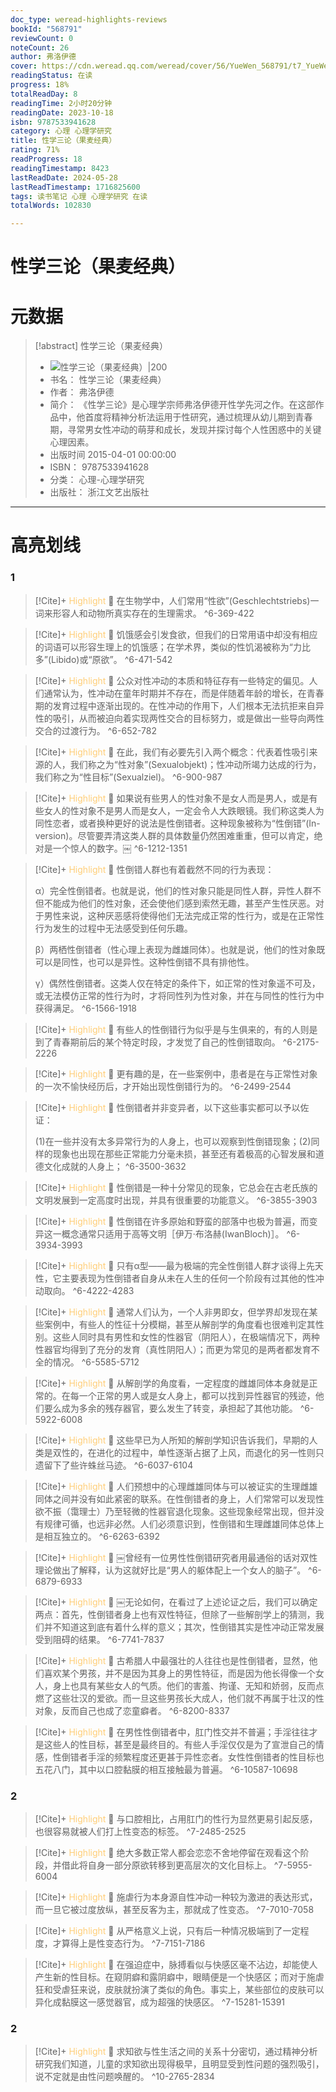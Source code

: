 ```yaml
---
doc_type: weread-highlights-reviews
bookId: "568791"
reviewCount: 0
noteCount: 26
author: 弗洛伊德
cover: https://cdn.weread.qq.com/weread/cover/56/YueWen_568791/t7_YueWen_568791.jpg
readingStatus: 在读
progress: 18%
totalReadDay: 8
readingTime: 2小时20分钟
readingDate: 2023-10-18
isbn: 9787533941628
category: 心理 心理学研究
title: 性学三论（果麦经典）
rating: 71%
readProgress: 18
readingTimestamp: 8423
lastReadDate: 2024-05-28
lastReadTimestamp: 1716825600
tags: 读书笔记 心理 心理学研究 在读
totalWords: 102830

---
```


# 性学三论（果麦经典）

# 元数据
> [!abstract] 性学三论（果麦经典）
> - ![ 性学三论（果麦经典）|200](https://cdn.weread.qq.com/weread/cover/56/YueWen_568791/t7_YueWen_568791.jpg)
> - 书名： 性学三论（果麦经典）
> - 作者： 弗洛伊德
> - 简介： 《性学三论》是心理学宗师弗洛伊德开性学先河之作。在这部作品中，他首度将精神分析法运用于性研究，通过梳理从幼儿期到青春期，寻常男女性冲动的萌芽和成长，发现并探讨每个人性困惑中的关键心理因素。
> - 出版时间 2015-04-01 00:00:00
> - ISBN： 9787533941628
> - 分类： 心理-心理学研究
> - 出版社： 浙江文艺出版社



---

# 高亮划线

### 1

> [!Cite]+ <span style="color: #ffce78;">Highlight</span>
> 📌 在生物学中，人们常用“性欲”(Geschlechtstriebs)一词来形容人和动物所真实存在的生理需求。
> ^6-369-422

> [!Cite]+ <span style="color: #ffce78;">Highlight</span>
> 📌 饥饿感会引发食欲，但我们的日常用语中却没有相应的词语可以形容生理上的饥饿感；在学术界，类似的性饥渴被称为“力比多”(Libido)或“原欲”。
> ^6-471-542

> [!Cite]+ <span style="color: #ffce78;">Highlight</span>
> 📌 公众对性冲动的本质和特征存有一些特定的偏见。人们通常认为，性冲动在童年时期并不存在，而是伴随着年龄的增长，在青春期的发育过程中逐渐出现的。在性冲动的作用下，人们根本无法抗拒来自异性的吸引，从而被迫向着实现两性交合的目标努力，或是做出一些导向两性交合的过渡行为。
> ^6-652-782

> [!Cite]+ <span style="color: #ffce78;">Highlight</span>
> 📌 在此，我们有必要先引入两个概念：代表着性吸引来源的人，我们称之为“性对象”(Sexualobjekt)；性冲动所竭力达成的行为，我们称之为“性目标”(Sexualziel)。
> ^6-900-987

> [!Cite]+ <span style="color: #ffce78;">Highlight</span>
> 📌 如果说有些男人的性对象不是女人而是男人，或是有些女人的性对象不是男人而是女人，一定会令人大跌眼镜。我们称这类人为同性恋者，或者换种更好的说法是性倒错者。这种现象被称为“性倒错”(In-version)。尽管要弄清这类人群的具体数量仍然困难重重，但可以肯定，绝对是一个惊人的数字。￼
> ^6-1212-1351

> [!Cite]+ <span style="color: #ffce78;">Highlight</span>
> 📌 性倒错人群也有着截然不同的行为表现：
>
>α）完全性倒错者。也就是说，他们的性对象只能是同性人群，异性人群不但不能成为他们的性对象，还会使他们感到索然无趣，甚至产生性厌恶。对于男性来说，这种厌恶感将使得他们无法完成正常的性行为，或是在正常性行为发生的过程中无法感受到任何乐趣。
>
>β）两栖性倒错者（性心理上表现为雌雄同体）。也就是说，他们的性对象既可以是同性，也可以是异性。这种性倒错不具有排他性。
>
>γ）偶然性倒错者。这类人仅在特定的条件下，如正常的性对象遥不可及，或无法模仿正常的性行为时，才将同性列为性对象，并在与同性的性行为中获得满足。
> ^6-1566-1918

> [!Cite]+ <span style="color: #ffce78;">Highlight</span>
> 📌 有些人的性倒错行为似乎是与生俱来的，有的人则是到了青春期前后的某个特定时段，才发觉了自己的性倒错取向。
> ^6-2175-2226

> [!Cite]+ <span style="color: #ffce78;">Highlight</span>
> 📌 更有趣的是，在一些案例中，患者是在与正常性对象的一次不愉快经历后，才开始出现性倒错行为的。
> ^6-2499-2544

> [!Cite]+ <span style="color: #ffce78;">Highlight</span>
> 📌 性倒错者并非变异者，以下这些事实都可以予以佐证：
>
>(1)在一些并没有太多异常行为的人身上，也可以观察到性倒错现象；(2)同样的现象也出现在那些正常能力分毫未损，甚至还有着极高的心智发展和道德文化成就的人身上；
> ^6-3500-3632

> [!Cite]+ <span style="color: #ffce78;">Highlight</span>
> 📌 性倒错是一种十分常见的现象，它总会在古老氏族的文明发展到一定高度时出现，并具有很重要的功能意义。
> ^6-3855-3903

> [!Cite]+ <span style="color: #ffce78;">Highlight</span>
> 📌 性倒错在许多原始和野蛮的部落中也极为普遍，而变异这一概念通常只适用于高等文明［伊万·布洛赫(IwanBloch)］。
> ^6-3934-3993

> [!Cite]+ <span style="color: #ffce78;">Highlight</span>
> 📌 只有α型——最为极端的完全性倒错人群才谈得上先天性，它主要表现为性倒错者自身从未在人生的任何一个阶段有过其他的性冲动取向。
> ^6-4222-4283

> [!Cite]+ <span style="color: #ffce78;">Highlight</span>
> 📌 通常人们认为，一个人非男即女，但学界却发现在某些案例中，有些人的性征十分模糊，甚至从解剖学的角度看也很难判定其性别。这些人同时具有男性和女性的性器官（阴阳人），在极端情况下，两种性器官均得到了充分的发育（真性阴阳人）；而更为常见的是两者都发育不全的情况。
> ^6-5585-5712

> [!Cite]+ <span style="color: #ffce78;">Highlight</span>
> 📌 从解剖学的角度看，一定程度的雌雄同体本身就是正常的。在每一个正常的男人或是女人身上，都可以找到异性器官的残迹，他们要么成为多余的残存器官，要么发生了转变，承担起了其他功能。
> ^6-5922-6008

> [!Cite]+ <span style="color: #ffce78;">Highlight</span>
> 📌 这些早已为人所知的解剖学知识告诉我们，早期的人类是双性的，在进化的过程中，单性逐渐占据了上风，而退化的另一性则只遗留下了些许蛛丝马迹。
> ^6-6037-6104

> [!Cite]+ <span style="color: #ffce78;">Highlight</span>
> 📌 人们预想中的心理雌雄同体与可以被证实的生理雌雄同体之间并没有如此紧密的联系。在性倒错者的身上，人们常常可以发现性欲不振（霭理士）乃至轻微的性器官退化现象。这些现象经常出现，但并没有规律可循，也远非必然。人们必须意识到，性倒错和生理雌雄同体总体上是相互独立的。
> ^6-6263-6392

> [!Cite]+ <span style="color: #ffce78;">Highlight</span>
> 📌 ￼曾经有一位男性性倒错研究者用最通俗的话对双性理论做出了解释，认为这就好比是“男人的躯体配上一个女人的脑子”。
> ^6-6879-6933

> [!Cite]+ <span style="color: #ffce78;">Highlight</span>
> 📌 ￼无论如何，在看过了上述论证之后，我们可以确定两点：首先，性倒错者身上也有双性特征，但除了一些解剖学上的猜测，我们并不知道这到底有着什么样的意义；其次，性倒错其实是性冲动正常发展受到阻碍的结果。
> ^6-7741-7837

> [!Cite]+ <span style="color: #ffce78;">Highlight</span>
> 📌 古希腊人中最强壮的人往往也是性倒错者，显然，他们喜欢某个男孩，并不是因为其身上的男性特征，而是因为他长得像一个女人，身上也具有某些女人的气质。他们的害羞、拘谨、无知和娇弱，反而点燃了这些壮汉的爱欲。而一旦这些男孩长大成人，他们就不再属于壮汉的性对象，反而自己也成了恋童癖者。
> ^6-8200-8337

> [!Cite]+ <span style="color: #ffce78;">Highlight</span>
> 📌 在男性性倒错者中，肛门性交并不普遍；手淫往往才是这些人的性目标，甚至是最终目的。有些人手淫仅仅是为了宣泄自己的情感，性倒错者手淫的频繁程度还更甚于异性恋者。女性性倒错者的性目标也五花八门，其中以口腔黏膜的相互接触最为普遍。
> ^6-10587-10698
### 2

> [!Cite]+ <span style="color: #ffce78;">Highlight</span>
> 📌 与口腔相比，占用肛门的性行为显然更易引起反感，也很容易就被人们打上性变态的标签。
> ^7-2485-2525

> [!Cite]+ <span style="color: #ffce78;">Highlight</span>
> 📌 绝大多数正常人都会恋恋不舍地停留在观看这个阶段，并借此将自身一部分原欲转移到更高层次的文化目标上。
> ^7-5955-6004

> [!Cite]+ <span style="color: #ffce78;">Highlight</span>
> 📌 施虐行为本身源自性冲动一种较为激进的表达形式，而一旦它被过度放纵，甚至反客为主，那就成了性变态。
> ^7-7010-7058

> [!Cite]+ <span style="color: #ffce78;">Highlight</span>
> 📌 从严格意义上说，只有后一种情况极端到了一定程度，才算得上是性变态行为。
> ^7-7151-7186

> [!Cite]+ <span style="color: #ffce78;">Highlight</span>
> 📌 在强迫症中，脉搏看似与快感区毫不沾边，却能使人产生新的性目标。在窥阴癖和露阴癖中，眼睛便是一个快感区；而对于施虐狂和受虐狂来说，皮肤就扮演了类似的角色。事实上，某些部位的皮肤可以异化成黏膜这一感觉器官，成为超强的快感区。
> ^7-15281-15391
### 2

> [!Cite]+ <span style="color: #ffce78;">Highlight</span>
> 📌 求知欲与性生活之间的关系十分密切，通过精神分析研究我们知道，儿童的求知欲出现得极早，且明显受到性问题的强烈吸引，说不定就是由性问题唤醒的。
> ^10-2765-2834

